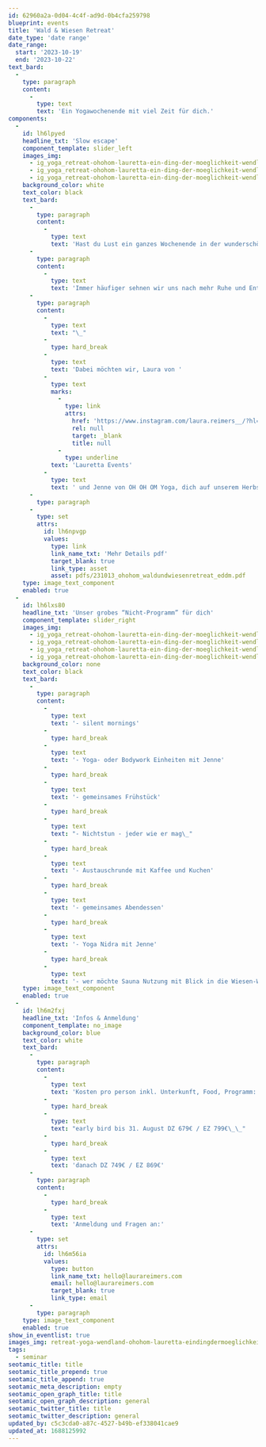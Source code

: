 ```yaml
---
id: 62960a2a-0d04-4c4f-ad9d-0b4cfa259798
blueprint: events
title: 'Wald & Wiesen Retreat'
date_type: 'date range'
date_range:
  start: '2023-10-19'
  end: '2023-10-22'
text_bard:
  -
    type: paragraph
    content:
      -
        type: text
        text: 'Ein Yogawochenende mit viel Zeit für dich.'
components:
  -
    id: lh6lpyed
    headline_txt: 'Slow escape'
    component_template: slider_left
    images_img:
      - ig_yoga_retreat-ohohom-lauretta-ein-ding-der-moeglichkeit-wendland.jpg
      - ig_yoga_retreat-ohohom-lauretta-ein-ding-der-moeglichkeit-wendland6.jpg
      - ig_yoga_retreat-ohohom-lauretta-ein-ding-der-moeglichkeit-wendland7.jpg
    background_color: white
    text_color: black
    text_bard:
      -
        type: paragraph
        content:
          -
            type: text
            text: 'Hast du Lust ein ganzes Wochenende in der wunderschönen Wald und Wiesen Natur im Wendland zu verbringen und deinen Fokus mal auf das Nichtstun zu lenken?'
      -
        type: paragraph
        content:
          -
            type: text
            text: 'Immer häufiger sehnen wir uns nach mehr Ruhe und Entschleunigung, einer kleinen Auszeit vom Alltag, aber manchmal ist es gar nicht so easy sich selbst den richtigen Rahmen dafür zu kreieren.'
      -
        type: paragraph
        content:
          -
            type: text
            text: "\_"
          -
            type: hard_break
          -
            type: text
            text: 'Dabei möchten wir, Laura von '
          -
            type: text
            marks:
              -
                type: link
                attrs:
                  href: 'https://www.instagram.com/laura.reimers__/?hl=de'
                  rel: null
                  target: _blank
                  title: null
              -
                type: underline
            text: 'Lauretta Events'
          -
            type: text
            text: ' und Jenne von OH OH OM Yoga, dich auf unserem Herbst Slow Escape Retreat vom 19. - 22. Oktober in der tollen Location “Ein Ding der Möglichkeit“ unterstützen. Gönne dir an diesem Wochenende die Schönheit der Natur und die Ruhe, die sie mit sich bringt.'
      -
        type: paragraph
      -
        type: set
        attrs:
          id: lh6npvgp
          values:
            type: link
            link_name_txt: 'Mehr Details pdf'
            target_blank: true
            link_type: asset
            asset: pdfs/231013_ohohom_waldundwiesenretreat_eddm.pdf
    type: image_text_component
    enabled: true
  -
    id: lh6lxs80
    headline_txt: 'Unser grobes “Nicht-Programm” für dich'
    component_template: slider_right
    images_img:
      - ig_yoga_retreat-ohohom-lauretta-ein-ding-der-moeglichkeit-wendland2.jpg
      - ig_yoga_retreat-ohohom-lauretta-ein-ding-der-moeglichkeit-wendland3.jpg
      - ig_yoga_retreat-ohohom-lauretta-ein-ding-der-moeglichkeit-wendland4.jpg
      - ig_yoga_retreat-ohohom-lauretta-ein-ding-der-moeglichkeit-wendland5.jpg
    background_color: none
    text_color: black
    text_bard:
      -
        type: paragraph
        content:
          -
            type: text
            text: '- silent mornings'
          -
            type: hard_break
          -
            type: text
            text: '- Yoga- oder Bodywork Einheiten mit Jenne'
          -
            type: hard_break
          -
            type: text
            text: '- gemeinsames Frühstück'
          -
            type: hard_break
          -
            type: text
            text: "- Nichtstun - jeder wie er mag\_"
          -
            type: hard_break
          -
            type: text
            text: '- Austauschrunde mit Kaffee und Kuchen'
          -
            type: hard_break
          -
            type: text
            text: '- gemeinsames Abendessen'
          -
            type: hard_break
          -
            type: text
            text: '- Yoga Nidra mit Jenne'
          -
            type: hard_break
          -
            type: text
            text: '- wer möchte Sauna Nutzung mit Blick in die Wiesen-Weite'
    type: image_text_component
    enabled: true
  -
    id: lh6m2fxj
    headline_txt: 'Infos & Anmeldung'
    component_template: no_image
    background_color: blue
    text_color: white
    text_bard:
      -
        type: paragraph
        content:
          -
            type: text
            text: 'Kosten pro person inkl. Unterkunft, Food, Programm:'
          -
            type: hard_break
          -
            type: text
            text: "early bird bis 31. August DZ 679€ / EZ 799€\_\_"
          -
            type: hard_break
          -
            type: text
            text: 'danach DZ 749€ / EZ 869€'
      -
        type: paragraph
        content:
          -
            type: hard_break
          -
            type: text
            text: 'Anmeldung und Fragen an:'
      -
        type: set
        attrs:
          id: lh6m56ia
          values:
            type: button
            link_name_txt: hello@laurareimers.com
            email: hello@laurareimers.com
            target_blank: true
            link_type: email
      -
        type: paragraph
    type: image_text_component
    enabled: true
show_in_eventlist: true
images_img: retreat-yoga-wendland-ohohom-lauretta-eindingdermoeglichkeit.jpg.jpg
tags:
  - seminar
seotamic_title: title
seotamic_title_prepend: true
seotamic_title_append: true
seotamic_meta_description: empty
seotamic_open_graph_title: title
seotamic_open_graph_description: general
seotamic_twitter_title: title
seotamic_twitter_description: general
updated_by: c5c3cda0-a87c-4527-b49b-ef338041cae9
updated_at: 1688125992
---
```

